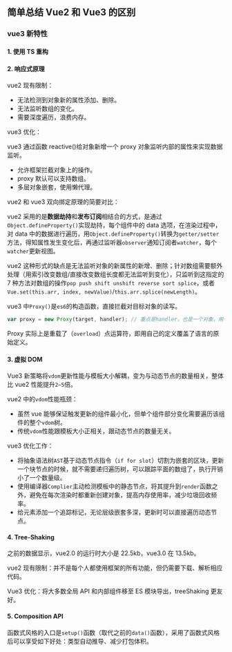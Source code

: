## 简单总结 Vue2 和 Vue3 的区别

### vue3 新特性

#### 1. 使用 TS 重构

#### 2. 响应式原理

vue2 现有限制：

- 无法检测到对象新的属性添加、删除。
- 无法监听数组的变化。
- 需要深度遍历，浪费内存。

vue3 优化：

vue3 通过函数 reactive()给对象新增一个 proxy 对象监听内部的属性来实现数据监听。

- 允许框架拦截对象上的操作。
- proxy 默认可以支持数组。
- 多层对象嵌套，使用懒代理。

vue2 和 vue3 双向绑定原理的简要对比：

vue2 采用的是**数据劫持**和**发布订阅**相结合的方式，是通过`Object.defineProperty()`实现劫持，每个组件中的 data 选项，在渲染过程中，对 data 中的数据进行遍历，用`Object.defineProperty()`转换为`getter/setter`方法，得知属性发生变化后，再通过监听器`observer`通知订阅者`watcher`，每个`watcher`更新视图。

vue2 这种形式的缺点是无法监听对象的新属性的新增、删除；针对数组需要额外处理（用索引改变数组/直接改变数组长度都无法监听到变化），只监听到这指定的 7 种方法对数组的操作`pop push shift unshift reverse sort splice`，或者`Vue.set(this.arr, index, newValue)`/`this.arr.splice(newLength)`。

vue3 中`Proxy()`是`es6`的构造函数，直接拦截对目标对象的读写。

```javascript
var proxy = new Proxy(target, handler); // 重点是handler，也是一个对象，用于定义拦截行为
```

Proxy 实际上是重载了（`overload`）点运算符，即用自己的定义覆盖了语言的原始定义。

#### 3. 虚拟 DOM

Vue3 新策略将`vdom`更新性能与模板大小解耦，变为与动态节点的数量相关，整体比 vue2 性能提升`2~5`倍。

vue2 中的`vdom`性能瓶颈：

- 虽然 vue 能够保证触发更新的组件最小化，但单个组件部分变化需要遍历该组件的整个`vdom`树。
- 传统`vdom`性能跟模板大小正相关，跟动态节点的数量无关。

vue3 优化工作：

- 将抽象语法树`AST`基于动态节点指令（`if for slot`）切割为嵌套的区块，更新一个块节点的时候，就不需要递归遍历树，可以跟踪平面的数组了，执行开销小了一个数量级。
- 使用编译器`Complier`主动检测模板中的静态节点，将其提升到`render`函数之外，避免在每次渲染时都重新创建对象，提高内存使用率，减少垃圾回收频率。
- 给元素添加一个追踪标记，无论层级嵌套多深，更新时可以直接遍历动态节点。

#### 4. Tree-Shaking

之前的数据显示，vue2.0 的运行时大小是 22.5kb，vue3.0 在 13.5kb。

vue2 现有限制：并不是每个人都使用框架的所有功能，但仍需要下载、解析相应代码。

Vue3 优化：将大多数全局 API 和内部组件移至 ES 模块导出，treeShaking 更友好。

#### 5. Composition API

函数式风格的入口是`setup()`函数（取代之前的`data()`函数），采用了函数式风格后可以享受如下好处：类型自动推导、减少打包体积。
